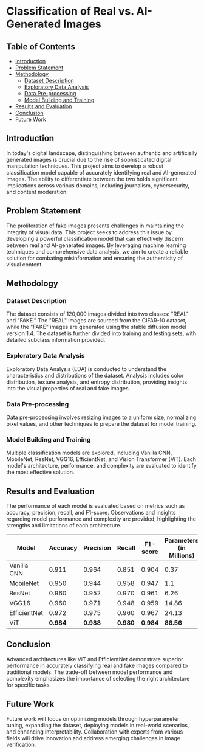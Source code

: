 # Classification of Real vs. AI-Generated Images

## Table of Contents

- [Introduction](#introduction)
- [Problem Statement](#problem-statement)
- [Methodology](#methodology)
  - [Dataset Description](#dataset-description)
  - [Exploratory Data Analysis](#exploratory-data-analysis)
  - [Data Pre-processing](#data-pre-processing)
  - [Model Building and Training](#model-building-and-training)
- [Results and Evaluation](#results-and-evaluation)
- [Conclusion](#conclusion)
- [Future Work](#future-work)


## Introduction

In today's digital landscape, distinguishing between authentic and artificially generated images is crucial due to the rise of sophisticated digital manipulation techniques. This project aims to develop a robust classification model capable of accurately identifying real and AI-generated images. The ability to differentiate between the two holds significant implications across various domains, including journalism, cybersecurity, and content moderation.

## Problem Statement

The proliferation of fake images presents challenges in maintaining the integrity of visual data. This project seeks to address this issue by developing a powerful classification model that can effectively discern between real and AI-generated images. By leveraging machine learning techniques and comprehensive data analysis, we aim to create a reliable solution for combating misinformation and ensuring the authenticity of visual content.

## Methodology

### Dataset Description

The dataset consists of 120,000 images divided into two classes: "REAL" and "FAKE." The "REAL" images are sourced from the CIFAR-10 dataset, while the "FAKE" images are generated using the stable diffusion model version 1.4. The dataset is further divided into training and testing sets, with detailed subclass information provided.

### Exploratory Data Analysis

Exploratory Data Analysis (EDA) is conducted to understand the characteristics and distributions of the dataset. Analysis includes color distribution, texture analysis, and entropy distribution, providing insights into the visual properties of real and fake images.

### Data Pre-processing

Data pre-processing involves resizing images to a uniform size, normalizing pixel values, and other techniques to prepare the dataset for model training.

### Model Building and Training

Multiple classification models are explored, including Vanilla CNN, MobileNet, ResNet, VGG16, EfficientNet, and Vision Transformer (ViT). Each model's architecture, performance, and complexity are evaluated to identify the most effective solution.

## Results and Evaluation

The performance of each model is evaluated based on metrics such as accuracy, precision, recall, and F1-score. Observations and insights regarding model performance and complexity are provided, highlighting the strengths and limitations of each architecture.

| Model       | Accuracy | Precision | Recall | F1-score | Parameters (in Millions) |
|-------------|----------|-----------|--------|----------|--------------------------|
| Vanilla CNN | 0.911    | 0.964     | 0.851  | 0.904    | 0.37                     |
| MobileNet   | 0.950    | 0.944     | 0.958  | 0.947    | 1.1                      |
| ResNet      | 0.960    | 0.952     | 0.970  | 0.961    | 6.26                     |
| VGG16       | 0.960    | 0.971     | 0.948  | 0.959    | 14.86                    |
| EfficientNet| 0.972    | 0.975     | 0.960  | 0.967    | 24.13                    |
| ViT         | **0.984**    | **0.988**     | **0.980**  | **0.984**    | **86.56**                    |


## Conclusion

Advanced architectures like ViT and EfficientNet demonstrate superior performance in accurately classifying real and fake images compared to traditional models. The trade-off between model performance and complexity emphasizes the importance of selecting the right architecture for specific tasks.

## Future Work

Future work will focus on optimizing models through hyperparameter tuning, expanding the dataset, deploying models in real-world scenarios, and enhancing interpretability. Collaboration with experts from various fields will drive innovation and address emerging challenges in image verification.
